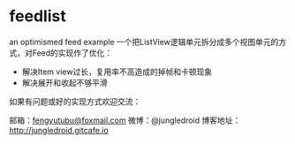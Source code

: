 # feedlist
an optimismed feed example
一个把ListView逻辑单元拆分成多个视图单元的方式，对Feed的实现作了优化：
- 解决Item view过长，复用率不高造成的掉帧和卡顿现象
- 解决展开和收起不够平滑

如果有问题或好的实现方式欢迎交流：


邮箱：fengyutubu@foxmail.com
微博：@jungledroid
博客地址：http://jungledroid.gitcafe.io

